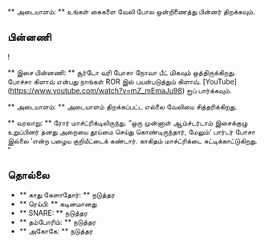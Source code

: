** அடையாளம்: ** உங்கள் கைகளை வேலி போல ஒன்றிணைத்து பின்னர் திறக்கவும்.

## பின்னணி

!

** இசை பின்னணி: ** சூர்டோ வரி போசா நோவா பீட் மிகவும் ஒத்திருக்கிறது. போச்சா
கிளாவ் என்பது நாங்கள் ROR இல் பயன்படுத்தும் கிளாவ். [YouTube]
(https://www.youtube.com/watch?v=mZ_mEmaJu98) ஐப் பார்க்கவும்.

** அடையாளம்: ** அடையாளம் திறக்கப்பட்ட எல்லை வேலியை சித்தரிக்கிறது.

** வரலாறு: ** ரோர் மாச்ட்ரிக்டிலிருந்து. “ஒரு முன்னாள் ஆம்ச்டர்டாம் இசைக்குழு
உறுப்பினர் தனது அறையை தூய்மை செய்து கொண்டிருந்தார், மேலும்‘ பார்டர் போசா இல்லை
’என்ற பழைய குறியீட்டைக் கண்டார். காகிதம் மாச்ட்ரிக்டை சுட்டிக்காட்டுகிறது. ”

## தொல்லை

* ** காது கேளாதோர்: ** நடுத்தர
* ** ரெய்பி: ** கடினமானது
* ** SNARE: ** நடுத்தர
* ** தம்போரிம்: ** நடுத்தர
* ** அகோகே: ** நடுத்தர

